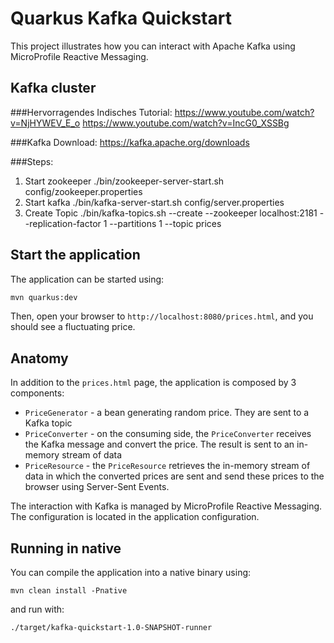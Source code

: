 Quarkus Kafka Quickstart
========================

This project illustrates how you can interact with Apache Kafka using MicroProfile Reactive Messaging.

## Kafka cluster

###Hervorragendes Indisches Tutorial:
https://www.youtube.com/watch?v=NjHYWEV_E_o
https://www.youtube.com/watch?v=IncG0_XSSBg

###Kafka Download:
https://kafka.apache.org/downloads

###Steps:
1. Start zookeeper ./bin/zookeeper-server-start.sh config/zookeeper.properties
2. Start kafka ./bin/kafka-server-start.sh config/server.properties
3. Create Topic ./bin/kafka-topics.sh --create --zookeeper localhost:2181 --replication-factor 1 --partitions 1 --topic prices

## Start the application

The application can be started using: 

```bash
mvn quarkus:dev
```  

Then, open your browser to `http://localhost:8080/prices.html`, and you should see a fluctuating price.

## Anatomy

In addition to the `prices.html` page, the application is composed by 3 components:

* `PriceGenerator` - a bean generating random price. They are sent to a Kafka topic
* `PriceConverter` - on the consuming side, the `PriceConverter` receives the Kafka message and convert the price.
The result is sent to an in-memory stream of data
* `PriceResource`  - the `PriceResource` retrieves the in-memory stream of data in which the converted prices are sent and send these prices to the browser using Server-Sent Events.

The interaction with Kafka is managed by MicroProfile Reactive Messaging.
The configuration is located in the application configuration.

## Running in native

You can compile the application into a native binary using:

`mvn clean install -Pnative`

and run with:

`./target/kafka-quickstart-1.0-SNAPSHOT-runner` 